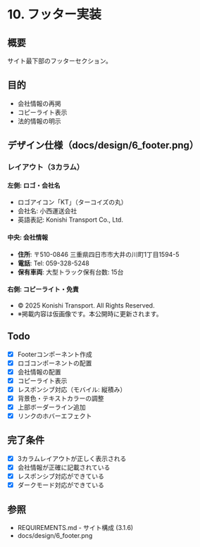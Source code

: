 # 10. フッター実装

## 概要
サイト最下部のフッターセクション。

## 目的
- 会社情報の再掲
- コピーライト表示
- 法的情報の明示

## デザイン仕様（docs/design/6_footer.png）

### レイアウト（3カラム）

#### 左側: ロゴ・会社名
- ロゴアイコン「KT」（ターコイズの丸）
- 会社名: 小西運送会社
- 英語表記: Konishi Transport Co., Ltd.

#### 中央: 会社情報
- **住所**: 〒510-0846 三重県四日市市大井の川町1丁目1594-5
- **電話**: Tel: 059-328-5248
- **保有車両**: 大型トラック保有台数: 15台

#### 右側: コピーライト・免責
- © 2025 Konishi Transport. All Rights Reserved.
- ※掲載内容は仮画像です。本公開時に更新されます。

## Todo

- [x] Footerコンポーネント作成
- [x] ロゴコンポーネントの配置
- [x] 会社情報の配置
- [x] コピーライト表示
- [x] レスポンシブ対応（モバイル: 縦積み）
- [x] 背景色・テキストカラーの調整
- [x] 上部ボーダーライン追加
- [x] リンクのホバーエフェクト

## 完了条件

- [x] 3カラムレイアウトが正しく表示される
- [x] 会社情報が正確に記載されている
- [x] レスポンシブ対応ができている
- [x] ダークモード対応ができている

## 参照
- REQUIREMENTS.md - サイト構成 (3.1.6)
- docs/design/6_footer.png
